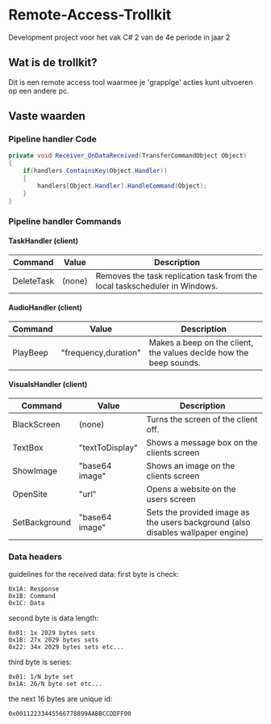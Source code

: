 # Remote-Access-Trollkit
Development project voor het vak C# 2 van de 4e periode in jaar 2

## Wat is de trollkit?
Dit is een remote access tool waarmee je 'grappige' acties kunt uitvoeren op een andere pc.


## Vaste waarden

### Pipeline handler Code
```csharp
private void Receiver_OnDataReceived(TransferCommandObject Object)
{
	if(handlers.ContainsKey(Object.Handler))
	{
		handlers[Object.Handler].HandleCommand(Object);
	}
}
```

### Pipeline handler Commands

#### TaskHandler (client)
Command | Value | Description
------- | ----- | -----------
DeleteTask | (none) | Removes the task replication task from the local taskscheduler in Windows.

#### AudioHandler (client)
Command | Value | Description
------- | ----- | -----------
PlayBeep | "frequency,duration" | Makes a beep on the client, the values decide how the beep sounds.

#### VisualsHandler (client)
Command | Value | Description
------- | ----- | -----------
BlackScreen | (none) | Turns the screen of the client off.
TextBox | "textToDisplay" | Shows a message box on the clients screen
ShowImage | "base64 image" | Shows an image on the clients screen
OpenSite | "url" | Opens a website on the users screen
SetBackground | "base64 image" | Sets the provided image as the users background (also disables wallpaper engine)

### Data headers
guidelines for the received data:
first byte is check:
```
0x1A: Response  
0x1B: Command  
0x1C: Data
```
second byte is data length:
```
0x01: 1x 2029 bytes sets  
0x1B: 27x 2029 bytes sets  
0x22: 34x 2029 bytes sets etc...  
```
third byte is series:
```
0x01: 1/N byte set  
0x1A: 26/N byte set etc...  
```
the next 16 bytes are unique id:
```
0x00112233445566778899AABBCCDDFF00
```
